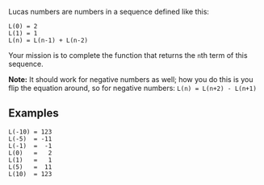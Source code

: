 Lucas numbers are numbers in a sequence defined like this:

```plaintext
L(0) = 2
L(1) = 1
L(n) = L(n-1) + L(n-2)
```

Your mission is to complete the function that returns the `n`th term of this sequence.

**Note:** It should work for negative numbers as well; how you do this is you flip the equation around, so for negative numbers: `L(n) = L(n+2) - L(n+1)`

## **Examples**

```plaintext
L(-10) = 123
L(-5)  = -11
L(-1)  =  -1
L(0)   =   2
L(1)   =   1
L(5)   =  11
L(10)  = 123
```